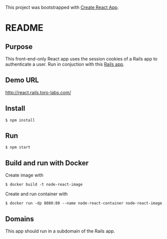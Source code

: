 This project was bootstrapped with [Create React App](https://github.com/facebook/create-react-app).

# README

## Purpose
This front-end-only React app uses the session cookies of a Rails app to authenticate a user. Run in conjuction with this [Rails app](https://github.com/jefreybulla/rails-auth-bcrypt).

## Demo URL
http://react.rails.toro-labs.com/

## Install
```
$ npm install
```

## Run 
```
$ npm start
```

## Build and run with Docker
Create image with
```
$ docker build -t node-react-image
```
Create and run container with 
```
$ docker run -dp 8080:80 --name node-react-container node-react-image
```

## Domains
This app should run in a subdomain of the Rails app. 
